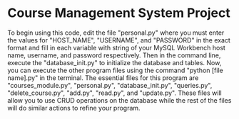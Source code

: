 # Course Management System Project

To begin using this code, edit the file "personal.py" where you must enter the values for "HOST_NAME", "USERNAME", and "PASSWORD" in the exact format and fill in each variable with string of your MySQL Workbench host name, username, and password respectively.
Then in the command line, execute the "database_init.py" to initialize the database and tables. Now, you can execute the other program files using the command "python [file name].py" in the terminal. The essential files for this program are "courses_module.py", "personal.py", "database_init.py", "queries.py", "delete_course.py", "add.py", "read.py", and "update.py". These files will allow you to use CRUD operations on the database while the rest of the files will do similar actions to refine your program.
